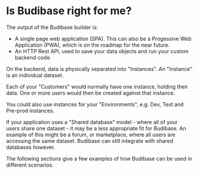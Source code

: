 # Is Budibase right for me?

The output of the Budibase builder is:

* A single page web application \(SPA\). This can also be a Progessive Web Application \(PWA\), which is on the roadmap for the near future.
* An HTTP Rest API, used to save your data objects and run your custom backend code.

On the backend, data is physically separated into "Instances". An "Instance" is an individual dataset.

Each of your "Customers" would normally have one instance, holding their data. One or more users would then be created against that instance.

You could also use instances for your "Environments", e.g. Dev, Test and Pre-prod instances.

If your application uses a "Shared database" model - where all of your users share one dataset - it may be a less appropriate fit for Budibase. An example of this might be a forum, or marketplace, where all users are accessing the same dataset. Budibase can still integrate with shared databases however.

The following sections give a few examples of how Budibase can be used in different scenarios.

